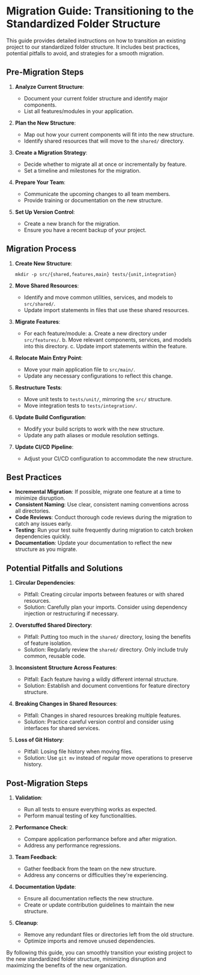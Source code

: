 # Migration Guide: Transitioning to the Standardized Folder Structure

This guide provides detailed instructions on how to transition an existing project to our standardized folder structure. It includes best practices, potential pitfalls to avoid, and strategies for a smooth migration.

## Pre-Migration Steps

1. **Analyze Current Structure**:
   - Document your current folder structure and identify major components.
   - List all features/modules in your application.

2. **Plan the New Structure**:
   - Map out how your current components will fit into the new structure.
   - Identify shared resources that will move to the `shared/` directory.

3. **Create a Migration Strategy**:
   - Decide whether to migrate all at once or incrementally by feature.
   - Set a timeline and milestones for the migration.

4. **Prepare Your Team**:
   - Communicate the upcoming changes to all team members.
   - Provide training or documentation on the new structure.

5. **Set Up Version Control**:
   - Create a new branch for the migration.
   - Ensure you have a recent backup of your project.

## Migration Process

1. **Create New Structure**:
   ```
   mkdir -p src/{shared,features,main} tests/{unit,integration}
   ```

2. **Move Shared Resources**:
   - Identify and move common utilities, services, and models to `src/shared/`.
   - Update import statements in files that use these shared resources.

3. **Migrate Features**:
   - For each feature/module:
     a. Create a new directory under `src/features/`.
     b. Move relevant components, services, and models into this directory.
     c. Update import statements within the feature.

4. **Relocate Main Entry Point**:
   - Move your main application file to `src/main/`.
   - Update any necessary configurations to reflect this change.

5. **Restructure Tests**:
   - Move unit tests to `tests/unit/`, mirroring the `src/` structure.
   - Move integration tests to `tests/integration/`.

6. **Update Build Configuration**:
   - Modify your build scripts to work with the new structure.
   - Update any path aliases or module resolution settings.

7. **Update CI/CD Pipeline**:
   - Adjust your CI/CD configuration to accommodate the new structure.

## Best Practices

- **Incremental Migration**: If possible, migrate one feature at a time to minimize disruption.
- **Consistent Naming**: Use clear, consistent naming conventions across all directories.
- **Code Reviews**: Conduct thorough code reviews during the migration to catch any issues early.
- **Testing**: Run your test suite frequently during migration to catch broken dependencies quickly.
- **Documentation**: Update your documentation to reflect the new structure as you migrate.

## Potential Pitfalls and Solutions

1. **Circular Dependencies**:
   - Pitfall: Creating circular imports between features or with shared resources.
   - Solution: Carefully plan your imports. Consider using dependency injection or restructuring if necessary.

2. **Overstuffed Shared Directory**:
   - Pitfall: Putting too much in the `shared/` directory, losing the benefits of feature isolation.
   - Solution: Regularly review the `shared/` directory. Only include truly common, reusable code.

3. **Inconsistent Structure Across Features**:
   - Pitfall: Each feature having a wildly different internal structure.
   - Solution: Establish and document conventions for feature directory structure.

4. **Breaking Changes in Shared Resources**:
   - Pitfall: Changes in shared resources breaking multiple features.
   - Solution: Practice careful version control and consider using interfaces for shared services.

5. **Loss of Git History**:
   - Pitfall: Losing file history when moving files.
   - Solution: Use `git mv` instead of regular move operations to preserve history.

## Post-Migration Steps

1. **Validation**:
   - Run all tests to ensure everything works as expected.
   - Perform manual testing of key functionalities.

2. **Performance Check**:
   - Compare application performance before and after migration.
   - Address any performance regressions.

3. **Team Feedback**:
   - Gather feedback from the team on the new structure.
   - Address any concerns or difficulties they're experiencing.

4. **Documentation Update**:
   - Ensure all documentation reflects the new structure.
   - Create or update contribution guidelines to maintain the new structure.

5. **Cleanup**:
   - Remove any redundant files or directories left from the old structure.
   - Optimize imports and remove unused dependencies.

By following this guide, you can smoothly transition your existing project to the new standardized folder structure, minimizing disruption and maximizing the benefits of the new organization.
